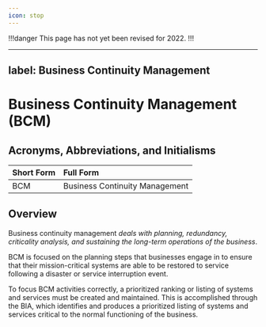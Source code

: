 ```yaml
---
icon: stop
---
```


!!!danger
This page has not yet been revised for 2022.
!!!

---
label: Business Continuity Management
---

# Business Continuity Management (BCM)

## Acronyms, Abbreviations, and Initialisms

Short Form | Full Form
:--- | :---
BCM | Business Continuity Management

## Overview

Business continuity management *deals with planning, redundancy, criticality analysis, and sustaining the long-term operations of the business*.

BCM is focused on the planning steps that businesses engage in to ensure that their mission-critical systems are able to be restored to service following a disaster or service interruption event.

To focus BCM activities correctly, a prioritized ranking or listing of systems and services must be created and maintained. This is accomplished through the BIA, which identifies and produces a prioritized listing of systems and services critical to the normal functioning of the business.
